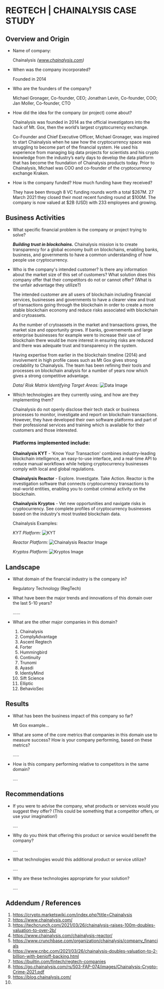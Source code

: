 # REGTECH | CHAINALYSIS CASE STUDY


## Overview and Origin

* Name of company: 

    Chainalysis *(www.chainalysis.com)*

* When was the company incorporated? 

    Founded in 2014

* Who are the founders of the company?
    
    Michael Gronager, Co-founder, CEO; Jonathan Levin, Co-founder, COO; Jan Moller, Co-founder, CTO

* How did the idea for the company (or project) come about?

    Chainalysis was founded in 2014 as the official investigators into the hack of Mt. Gox, then the world’s largest cryptocurrency exchange.
    
    Co-Founder and Chief Executive Officer, Michael Gronager, was inspired to start Chainalysis when he saw how the cryptocurrency space was struggling to become part of the financial system. He used his experience from managing big data projects for scientists and his crypto knowledge from the industry’s early days to develop the data platform that has become the foundation of Chainalysis products today. Prior to Chainalysis, Michael was COO and co-founder of the cryptocurrency exchange Kraken.

* How is the company funded? How much funding have they received?
   
    They have been through 8 VC funding rounds worth a total $267M. 
    27 March 2021 they closed their most recent funding round at $100M.
    The company is now valued at $2B (USD) with 233 employees and growing.


## Business Activities

* What specific financial problem is the company or project trying to solve?

    ***Building trust in blockchains.***
    Chainalysis mission is to create transparency for a global economy built on blockchains, enabling banks, business, and governments to have a common understanding of how people use cryptocurrency.

* Who is the company's intended customer?  Is there any information about the market size of this set of customers?
What solution does this company offer that their competitors do not or cannot offer? (What is the unfair advantage they utilize?)

    The intended customer are all users of blockchain including financial services, businesses and governments to have a clearer view and trust of transactions going through the blockchain in order to create a more stable blockchain economy and reduce risks associated with blockchain and crytoassets.
    
    As the number of crytoassets in the market and transactions grows, the market size and opportunity grows. If banks, governements and large enterprise businesses for example were to increase their use of blockchain there would be more interest in ensuring risks are reduced and there was adequate trust and transparency in the system.

    Having expertise from earlier in the blockchain timeline (2014) and involvement in high profile cases such as Mt Gox gives strong credability to Chainalysis. The team has been refining their tools and processes on blockchain analysis for a number of years now which gives a strong competitive advantage.

    *Data/ Risk Matrix Identifying Target Areas:*
    ![Data Image](Data.JPG)

* Which technologies are they currently using, and how are they implementing them?

    Chainalysis do not openly disclose their tech stack or business processes to monitor, investigate and report on blockchain transactions. However, they have developed their own software platforms and part of their professional services and training which is available for their customers and those interested.

    ### Platforms implemented include:
    
    **Chainalysis KYT** - 'Know Your Transaction' combines industry-leading blockchain intelligence, an easy-to-use interface, and a real-time API to reduce manual workflows while helping cryptocurrency businesses comply with local and global regulations.
    
    **Chainalysis Reactor** - Explore. Investigate. Take Action. Reactor is the investigation software that connects cryptocurrency transactions to real-world entities, enabling you to combat criminal activity on the blockchain.
    
    **Chainalysis Kryptos** - Vet new opportunities and navigate risks in cryptocurrency. See complete profiles of cryptocurrency businesses based on the industry's most trusted blockchain data.

    Chainalysis Examples:

    *KYT Platform:*
    ![KYT](KYT.JPG)

    *Reactor Platform:*
    ![Chainalysis Reactor Image](Chainalysis%20Reactor%20Image.JPG)

    *Kryptos Platform:*
    ![Kryptos Image](Kryptos%20Image.JPG)


## Landscape

* What domain of the financial industry is the company in?

    Regulatory Technology (RegTech)

* What have been the major trends and innovations of this domain over the last 5-10 years?

    ......

* What are the other major companies in this domain?
    1. Chainalysis
    2. ComplyAdvantage
    3. Ascent Regtech
    4. Forter
    5. Hummingbird
    6. Continuity
    7. Trunomi
    8. Ayasdi
    9. IdentiyMind
    10. Sift Science
    11. Elliptic
    12. BehavioSec

## Results

* What has been the business impact of this company so far?

    Mt Gox example...

* What are some of the core metrics that companies in this domain use to measure success? How is your company performing, based on these metrics?

    .....

* How is this company performing relative to competitors in the same domain?

    ....


## Recommendations

* If you were to advise the company, what products or services would you suggest they offer? (This could be something that a competitor offers, or use your imagination!)

    ....

* Why do you think that offering this product or service would benefit the company?

    ....

* What technologies would this additional product or service utilize?

    ....

* Why are these technologies appropriate for your solution?

    ....


## Addendum / References
1. https://crypto.marketswiki.com/index.php?title=Chainalysis
2. https://www.chainalysis.com/
3. https://techcrunch.com/2021/03/26/chainalysis-raises-100m-doubles-valuation-to-over-2b/
4. https://www.chainalysis.com/chainalysis-reactor/
5. https://www.crunchbase.com/organization/chainalysis/company_financials
6. https://www.cnbc.com/2021/03/26/chainalysis-doubles-valuation-to-2-billion-with-benioff-backing.html
7. https://builtin.com/fintech/regtech-companies
8. https://go.chainalysis.com/rs/503-FAP-074/images/Chainalysis-Crypto-Crime-2021.pdf
9. https://blog.chainalysis.com/
10. 


